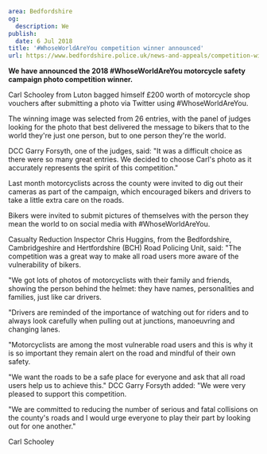 ```yaml
area: Bedfordshire
og:
  description: We
publish:
  date: 6 Jul 2018
title: '#WhoseWorldAreYou competition winner announced'
url: https://www.bedfordshire.police.uk/news-and-appeals/competition-winner-announced-july18
```

**We have announced the 2018 #WhoseWorldAreYou motorcycle safety campaign photo competition winner.**

Carl Schooley from Luton bagged himself £200 worth of motorcycle shop vouchers after submitting a photo via Twitter using #WhoseWorldAreYou.

The winning image was selected from 26 entries, with the panel of judges looking for the photo that best delivered the message to bikers that to the world they're just one person, but to one person they're the world.

DCC Garry Forsyth, one of the judges, said: "It was a difficult choice as there were so many great entries. We decided to choose Carl's photo as it accurately represents the spirit of this competition."

Last month motorcyclists across the county were invited to dig out their cameras as part of the campaign, which encouraged bikers and drivers to take a little extra care on the roads.

Bikers were invited to submit pictures of themselves with the person they mean the world to on social media with #WhoseWorldAreYou.

Casualty Reduction Inspector Chris Huggins, from the Bedfordshire, Cambridgeshire and Hertfordshire (BCH) Road Policing Unit, said: "The competition was a great way to make all road users more aware of the vulnerability of bikers.

"We got lots of photos of motorcyclists with their family and friends, showing the person behind the helmet: they have names, personalities and families, just like car drivers.

"Drivers are reminded of the importance of watching out for riders and to always look carefully when pulling out at junctions, manoeuvring and changing lanes.

"Motorcyclists are among the most vulnerable road users and this is why it is so important they remain alert on the road and mindful of their own safety.

"We want the roads to be a safe place for everyone and ask that all road users help us to achieve this."
DCC Garry Forsyth added: "We were very pleased to support this competition.

"We are committed to reducing the number of serious and fatal collisions on the county's roads and I would urge everyone to play their part by looking out for one another."

Carl Schooley

